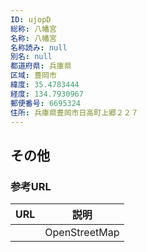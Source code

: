 ```yaml
---
ID: ujopD
総称: 八幡宮
名称: 八幡宮
名称読み: null
別名: null
都道府県: 兵庫県
区域: 豊岡市
緯度: 35.4783444
経度: 134.7930967
郵便番号: 6695324
住所: 兵庫県豊岡市日高町上郷２２７
---
```


## その他

### 参考URL

| URL | 説明          |
| --- | ------------- |
|     | OpenStreetMap |
